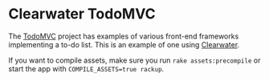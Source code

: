 # Clearwater TodoMVC

The [TodoMVC](http://todomvc.com) project has examples of various front-end frameworks implementing a to-do list. This is an example of one using [Clearwater](https://github.com/clearwater-rb/clearwater).

If you want to compile assets, make sure you run `rake assets:precompile` or start the app with `COMPILE_ASSETS=true rackup`.
